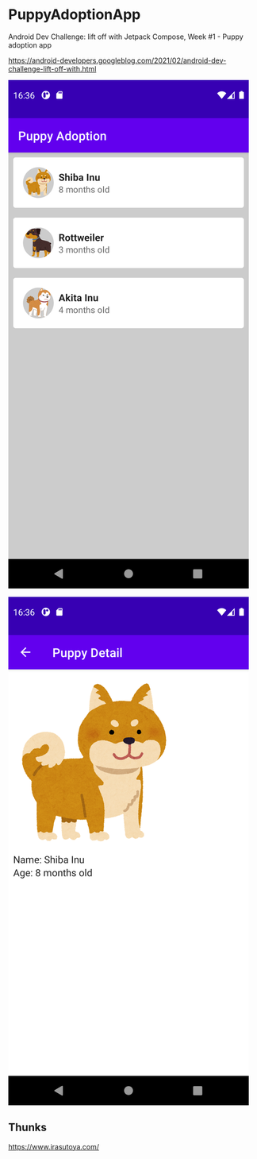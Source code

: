 PuppyAdoptionApp
==========

Android Dev Challenge: lift off with Jetpack Compose, Week #1 - Puppy adoption app

https://android-developers.googleblog.com/2021/02/android-dev-challenge-lift-off-with.html

![list](./misc/list.png)

![detail](./misc/detail.png)

Thunks
----------

https://www.irasutoya.com/
